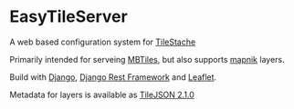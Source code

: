 EasyTileServer
==============

A web based configuration system for [TileStache](https://github.com/migurski/TileStache)

Primarily intended for serveing [MBTiles](https://github.com/mapbox/mbtiles-spec), but also supports 
[mapnik](http://mapnik.org/) layers.

Build with [Django](https://www.djangoproject.com/), [Django Rest Framework](http://django-rest-framework.org/) and [Leaflet](http://leafletjs.com/).

Metadata for layers is available as [TileJSON 2.1.0](https://github.com/mapbox/tilejson-spec/tree/master/2.1.0)
